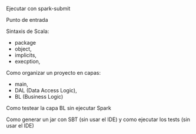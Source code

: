 Ejecutar con spark-submit

Punto de entrada

Sintaxis de Scala:
- package
- object,
- implicits,
- execption,

Como organizar un proyecto en capas: 
- main, 
- DAL (Data Access Logic),
- BL (Business Logic)

Como testear la capa BL sin ejecutar Spark

Como generar un jar con SBT (sin usar el IDE) y como ejecutar los tests (sin usar el IDE)
